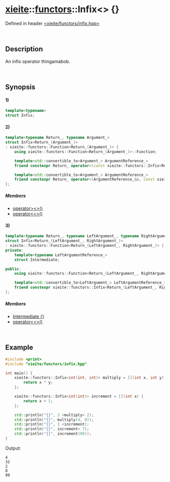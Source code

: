 # [xieite](../../xieite.md)\:\:[functors](../../functors.md)\:\:Infix\<\> \{\}
Defined in header [<xieite/functors/infix.hpp>](../../../include/xieite/functors/infix.hpp)

&nbsp;

## Description
An infix operator thingamabob.

&nbsp;

## Synopsis
#### 1)
```cpp
template<typename>
struct Infix;
```
#### 2)
```cpp
template<typename Return_, typename Argument_>
struct Infix<Return_(Argument_)>
: xieite::functors::Function<Return_(Argument_)> {
    using xieite::functors::Function<Return_(Argument_)>::Function;

    template<std::convertible_to<Argument_> ArgumentReference_>
    friend constexpr Return_ operator>(const xieite::functors::Infix<Return_(Argument_)>&, ArgumentReference_&&);

    template<std::convertible_to<Argument_> ArgumentReference_>
    friend constexpr Return_ operator<(ArgumentReference_&&, const xieite::functors::Infix<Return_(Argument_)>&);
};
```
##### Members
- [operator\>\<\>\(\)](./structures/infix/2/operators/more.md)
- [operator\<\<\>\(\)](./structures/infix/2/operators/less.md)
#### 3)
```cpp
template<typename Return_, typename LeftArgument_, typename RightArgument_>
struct Infix<Return_(LeftArgument_, RightArgument_)>
: xieite::functors::Function<Return_(LeftArgument_, RightArgument_)> {
private:
    template<typename LeftArgumentReference_>
    struct Intermediate;

public:
    using xieite::functors::Function<Return_(LeftArgument_, RightArgument_)>::Function;

    template<std::convertible_to<LeftArgument_> LeftArgumentReference_>
    friend constexpr xieite::functors::Infix<Return_(LeftArgument_, RightArgument_)>::Intermediate<LeftArgumentReference_> operator<(LeftArgumentReference_&&, const xieite::functors::Infix<Return_(LeftArgument_, RightArgument_)>&) noexcept;
};
```
##### Members
- [Intermediate \{\}](./structures/infix/3/intermediate.md)
- [operator\<\<\>\(\)](./structures/infix/3/operators/less.md)

&nbsp;

## Example
```cpp
#include <print>
#include "xieite/functors/infix.hpp"

int main() {
    xieite::functors::Infix<int(int, int)> multiply = [](int x, int y) {
        return x * y;
    };

    xieite::functors::Infix<int(int)> increment = [](int x) {
        return x + 1;
    };

    std::println("{}", 2 <multiply> 2);
    std::println("{}", multiply(4, 8));
    std::println("{}", 1 <increment);
    std::println("{}", increment> 7);
    std::println("{}", increment(98));
}
```
Output:
```
4
32
2
8
99
```
